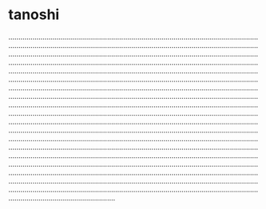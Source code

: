 # tanoshi

.........................................................................................................................................................................................................................................................................................................................................................................................................................................................................................................................................................................................................................................................................................................................................................................................................................................................................................................................................................................................................................................................................................................................................................................................................................................................................................................................................................................................................................................................................................................................................................................................................................................................................................................................................................................................................................................................................................................................................................................................................................................................................................................................................................................................................................................................................................................................................................................................................................................................................................................